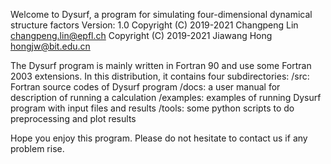 Welcome to Dysurf, a program for simulating four-dimensional dynamical structure factors
Version: 1.0
Copyright (C) 2019-2021 Changpeng Lin <changpeng.lin@epfl.ch>
Copyright (C) 2019-2021 Jiawang Hong <hongjw@bit.edu.cn>

The Dysurf program is mainly written in Fortran 90 and use some Fortran 2003 extensions.
In this distribution, it contains four subdirectories:
/src: Fortran source codes of Dysurf program
/docs: a user manual for description of running a calculation
/examples: examples of running Dysurf program with input files and results
/tools: some python scripts to do preprocessing and plot results

Hope you enjoy this program. Please do not hesitate to contact us if any problem rise.
